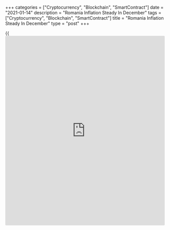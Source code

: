 +++
categories = ["Cryptocurrency", "Blockchain", "SmartContract"]
date = "2021-01-14"
description = "Romania Inflation Steady In December"
tags = ["Cryptocurrency", "Blockchain", "SmartContract"]
title = "Romania Inflation Steady In December"
type = "post"
+++

{{<iframe id="large-banner" src="https://www.bounty.group/#slide=3.0" width="100%" height="600" scrolling="no" style="border: 0px solid rgb(216, 221, 230); border-radius: 3px;">}}

Romania's consumer price inflation remained unchanged in December,
figures from the National Statistical Institute showed on Thursday.

The consumer price index rose 2.1 percent year-on-year in December, same
as seen in November. Economists had expected 2.0 percent inflation.

Food prices increased 3.24 percent and prices of non-food goods rose
1.01 percent. Service costs grew 2.69 percent.

On a month-on-month basis, consumer prices rose 0.34 percent in
December.

Annual inflation, based on the EU measure of harmonized index of
consumer prices, rose to 1.8 percent in December from 1.7 percent in the
prior month.

Separate data from the statistical office showed that the industrial
turnover rose 1.2 percent yearly in November.

On a monthly basis, industrial turnover declined 4.6 percent in
November.

Another data from the National Statistical Institute showed that the
manufacturing new orders gained 10.9 percent annually in November and
decreased 5.8 percent from a month ago.

For comments and feedback [contact](https://www.playgroundfx.com/contact/): editorial@rtt[news](https://www.letsplayfx.com/blog/forex-news-website/).com

[Economic News][1]

 **What parts of the world are seeing the best (and worst) economic
performances lately? Click[here][2] to check out our [Econ Scorecard][2]
and find out! See up-to-the-moment [ranking](https://www.playgroundfx.com/blog/crypto-exchange-ranking/)s for the best and worst
performers in [GDP][3], [unemployment rate][4], [inflation][2] and much
more.**

   1. www.rtt[news](https://www.letsplayfx.com/blog/forex-news-website/).com/Content/EconomicNews.aspx
   2. www.rtt[news](https://www.letsplayfx.com/blog/forex-news-website/).com/economic-scorecard/world-rank/CPI/highest-performance.aspx
   3. www.rtt[news](https://www.letsplayfx.com/blog/forex-news-website/).com/economic-scorecard/world-rank/GDP/highest-performance.aspx
   4. www.rtt[news](https://www.letsplayfx.com/blog/forex-news-website/).com/economic-scorecard/world-rank/unemployment-rate/lowest-performance.aspx